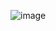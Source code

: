 ![image](https://github.com/kangyoon115/JavaProject0/assets/72716931/9f2af75c-7c19-4238-ae99-18824a8c540b)
